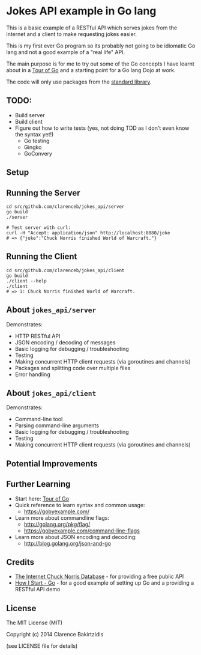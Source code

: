 Jokes API example in Go lang
============================

This is a basic example of a RESTful API which serves jokes from the internet and a client to make requesting jokes easier.

This is my first ever Go program so its probably not going to be idiomatic Go lang and not a good example of a "real life" API.

The main purpose is for me to try out some of the Go concepts I have learnt about in a [Tour of Go](http://tour.golang.org/) and a starting point for a Go lang Dojo at work.

The code will only use packages from the [standard library](http://golang.org/pkg/).

TODO:
-----
* Build server
* Build client
* Figure out how to write tests (yes, not doing TDD as I don't even know the syntax yet!)
    * Go testing
    * Gingko
    * GoConvery

Setup
-----

Running the Server
------------------

    cd src/github.com/clarenceb/jokes_api/server
    go build
    ./server

    # Test server with curl:
    curl -H "Accept: application/json" http://localhost:8080/joke
    # => {"joke":"Chuck Norris finished World of Warcraft."}

Running the Client
------------------

    cd src/github.com/clarenceb/jokes_api/client
    go build
    ./client --help
    ./client
    # => 1: Chuck Norris finished World of Warcraft.

About `jokes_api/server`
-----------------------

Demonstrates:

* HTTP RESTful API
* JSON encoding / decoding of messages
* Basic logging for debugging / troubleshooting
* Testing
* Making concurrent HTTP client requests (via goroutines and channels)
* Packages and splitting code over multiple files
* Error handling

About `jokes_api/client`
-----------------------

Demonstrates:

* Command-line tool
* Parsing command-line arguments
* Basic logging for debugging / troubleshooting
* Testing
* Making concurrent HTTP client requests (via goroutines and channels)

Potential Improvements
----------------------

Further Learning
----------------

* Start here: [Tour of Go](http://tour.golang.org/)
* Quick reference to learn syntax and common usage:
    * https://gobyexample.com/
* Learn more about commandline flags:
    * http://golang.org/pkg/flag/
    * https://gobyexample.com/command-line-flags
* Learn more about JSON encoding and decoding:
    * http://blog.golang.org/json-and-go

Credits
-------

* [The Internet Chuck Norris Database](http://www.icndb.com/api/) - for providing a free public API
* [How I Start - Go](http://howistart.org/posts/go/1) - for a good example of setting up Go and a providing a RESTful API demo

License
-------

The MIT License (MIT)

Copyright (c) 2014 Clarence Bakirtzidis

(see LICENSE file for details)

